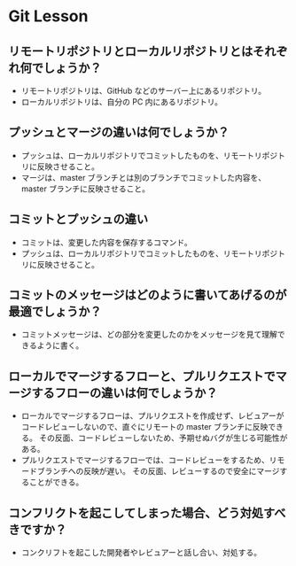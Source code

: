 # Git Lesson

## リモートリポジトリとローカルリポジトリとはそれぞれ何でしょうか？

- リモートリポジトリは、GitHub などのサーバー上にあるリポジトリ。
- ローカルリポジトリは、自分の PC 内にあるリポジトリ。

## プッシュとマージの違いは何でしょうか？

- プッシュは、ローカルリポジトリでコミットしたものを、リモートリポジトリに反映させること。
- マージは、master ブランチとは別のブランチでコミットした内容を、master ブランチに反映させること。

## コミットとプッシュの違い

- コミットは、変更した内容を保存するコマンド。
- プッシュは、ローカルリポジトリでコミットしたものを、リモートリポジトリに反映させること。

## コミットのメッセージはどのように書いてあげるのが最適でしょうか？

- コミットメッセージは、どの部分を変更したのかをメッセージを見て理解できるように書く。

## ローカルでマージするフローと、プルリクエストでマージするフローの違いは何でしょうか？

- ローカルでマージするフローは、プルリクエストを作成せず、レビュアーがコードレビューしないので、直ぐにリモートの master ブランチに反映できる。
  その反面、コードレビューしないため、予期せぬバグが生じる可能性がある。
- プルリクエストでマージするフローでは、コードレビューをするため、リモードブランチへの反映が遅い。
  その反面、レビューするので安全にマージすることができる。

## コンフリクトを起こしてしまった場合、どう対処すべきですか？

- コンクリフトを起こした開発者やレビュアーと話し合い、対処する。

